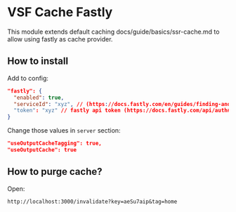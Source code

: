 # VSF Cache Fastly
This module extends default caching docs/guide/basics/ssr-cache.md to allow using fastly as cache provider.

## How to install
Add to config:
```json
"fastly": {
  "enabled": true,
  "serviceId": "xyz", // (https://docs.fastly.com/en/guides/finding-and-managing-your-account-info#finding-your-service-id)
  "token": "xyz" // fastly api token (https://docs.fastly.com/api/auth#tokens)
}
```

Change those values in `server` section:
```json
"useOutputCacheTagging": true,
"useOutputCache": true
```

## How to purge cache?
Open:
```
http://localhost:3000/invalidate?key=aeSu7aip&tag=home
```
